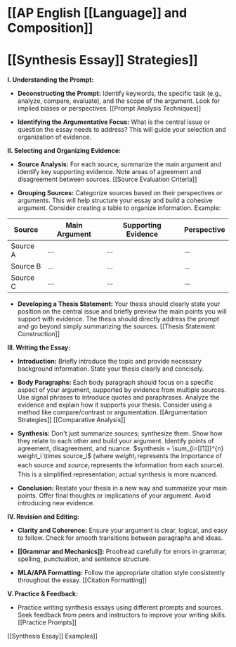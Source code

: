# [[AP English [[Language]] and Composition]]
# [[Synthesis Essay]] Strategies]]

**I. Understanding the Prompt:**

* **Deconstructing the Prompt:** Identify keywords, the specific task (e.g., analyze, compare, evaluate), and the scope of the argument.  Look for implied biases or perspectives. [[Prompt Analysis Techniques]]

* **Identifying the Argumentative Focus:** What is the central issue or question the essay needs to address?  This will guide your selection and organization of evidence.

**II. Selecting and Organizing Evidence:**

* **Source Analysis:** For each source, summarize the main argument and identify key supporting evidence.  Note areas of agreement and disagreement between sources. [[Source Evaluation Criteria]]

* **Grouping Sources:** Categorize sources based on their perspectives or arguments. This will help structure your essay and build a cohesive argument. Consider creating a table to organize information.  Example:

| Source | Main Argument | Supporting Evidence | Perspective |
|---|---|---|---|
| Source A | ... | ... | ... |
| Source B | ... | ... | ... |
| Source C | ... | ... | ... |


* **Developing a Thesis Statement:**  Your thesis should clearly state your position on the central issue and briefly preview the main points you will support with evidence.  The thesis should directly address the prompt and go beyond simply summarizing the sources. [[Thesis Statement Construction]]


**III. Writing the Essay:**

* **Introduction:** Briefly introduce the topic and provide necessary background information. State your thesis clearly and concisely.

* **Body Paragraphs:** Each body paragraph should focus on a specific aspect of your argument, supported by evidence from multiple sources.  Use signal phrases to introduce quotes and paraphrases.  Analyze the evidence and explain how it supports your thesis.  Consider using a method like compare/contrast or argumentation. [[Argumentation Strategies]] [[Comparative Analysis]]

* **Synthesis:**  Don't just summarize sources; synthesize them. Show how they relate to each other and build your argument.  Identify points of agreement, disagreement, and nuance.  $synthesis = \sum_{i=[[1]]}^{n} weight_i \times source_i$ (where $weight_i$ represents the importance of each source and $source_i$ represents the information from each source).  This is a simplified representation; actual synthesis is more nuanced.


* **Conclusion:** Restate your thesis in a new way and summarize your main points. Offer final thoughts or implications of your argument.  Avoid introducing new evidence.


**IV.  Revision and Editing:**

* **Clarity and Coherence:** Ensure your argument is clear, logical, and easy to follow.  Check for smooth transitions between paragraphs and ideas.

* **[[Grammar and Mechanics]]:** Proofread carefully for errors in grammar, spelling, punctuation, and sentence structure.

* **MLA/APA Formatting:** Follow the appropriate citation style consistently throughout the essay. [[Citation Formatting]]


**V.  Practice & Feedback:**

* Practice writing synthesis essays using different prompts and sources.  Seek feedback from peers and instructors to improve your writing skills. [[Practice Prompts]]


[[Synthesis Essay]] Examples]]
